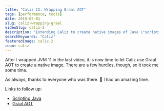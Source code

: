 ```yaml
---
title: "Caliz II: Wrapping Graal AOT"
tags: [performance, tools]
date: 2019-05-01
slug: caliz-wrapping-graal
videoSlug: caliz-2
description: "Extending Caliz to create native images of Java \"scripts\" (single source files) with with Graal"
searchKeywords: "Caliz"
featuredImage: caliz-2
repo: caliz
---
```


After I wrapped JVM 11 in the last video, it is now time to let Caliz use Graal AOT to create a native image.
There are a few hurdles, though, so it took me some time.

As always, thanks to everyone who was there.
🌻 I had an amazing time.

Links to follow up:

* [Scripting Java](https://blog.codefx.org/java/scripting-java-shebang/)
* [Graal AOT](https://www.graalvm.org/docs/reference-manual/aot-compilation/)
